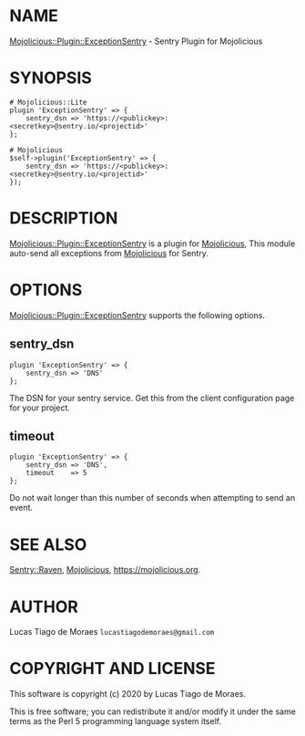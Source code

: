 # NAME

[Mojolicious::Plugin::ExceptionSentry](https://metacpan.org/pod/Mojolicious::Plugin::ExceptionSentry) - Sentry Plugin for Mojolicious

# SYNOPSIS

    # Mojolicious::Lite
    plugin 'ExceptionSentry' => {
        sentry_dsn => 'https://<publickey>:<secretkey>@sentry.io/<projectid>'
    };
    
    # Mojolicious
    $self->plugin('ExceptionSentry' => {
        sentry_dsn => 'https://<publickey>:<secretkey>@sentry.io/<projectid>'                          
    });
    
# DESCRIPTION

[Mojolicious::Plugin::ExceptionSentry](https://metacpan.org/pod/Mojolicious::Plugin::ExceptionSentry) is a plugin for [Mojolicious](https://metacpan.org/pod/Mojolicious), 
This module auto-send all exceptions from [Mojolicious](https://metacpan.org/pod/Mojolicious) for Sentry.

# OPTIONS

[Mojolicious::Plugin::ExceptionSentry](https://metacpan.org/pod/Mojolicious::Plugin::ExceptionSentry) supports the following options.

## sentry_dsn 

    plugin 'ExceptionSentry' => {
        sentry_dsn => 'DNS'
    };
    
The DSN for your sentry service. Get this from the client configuration page for your project.

## timeout  

    plugin 'ExceptionSentry' => {
        sentry_dsn => 'DNS',
        timeout    => 5
    };

Do not wait longer than this number of seconds when attempting to send an event.

# SEE ALSO

[Sentry::Raven](https://metacpan.org/pod/Sentry::Raven),
[Mojolicious](https://metacpan.org/pod/Mojolicious),
https://mojolicious.org.

# AUTHOR

Lucas Tiago de Moraes `lucastiagodemoraes@gmail.com`

# COPYRIGHT AND LICENSE

This software is copyright (c) 2020 by Lucas Tiago de Moraes.

This is free software; you can redistribute it and/or modify it under the same terms as the Perl 5 programming language system itself.
